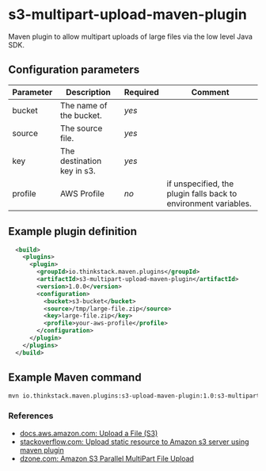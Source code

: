 # s3-multipart-upload-maven-plugin
Maven plugin to allow multipart uploads of large files via the low level Java SDK.

## Configuration parameters

| Parameter | Description | Required | Comment |
|-----------|-------------|----------|---------|
|bucket|The name of the bucket. |*yes*| |
|source|The source file. |*yes*| |
|key|The destination key in s3. | *yes*| |
|profile|AWS Profile | *no* | if unspecified, the plugin falls back to environment variables. |

## Example plugin definition
```xml
  <build>
    <plugins>
      <plugin>
        <groupId>io.thinkstack.maven.plugins</groupId>
        <artifactId>s3-multipart-upload-maven-plugin</artifactId>
        <version>1.0.0</version>
        <configuration>
          <bucket>s3-bucket</bucket>
          <source>/tmp/large-file.zip</source>
          <key>large-file.zip</key>
          <profile>your-aws-profile</profile>
        </configuration>
      </plugin>
    </plugins>
  </build>
```
## Example Maven command
```bash
mvn io.thinkstack.maven.plugins:s3-upload-maven-plugin:1.0:s3-multipart-upload
```

### References
* [docs.aws.amazon.com: Upload a File (S3)](http://docs.aws.amazon.com/AmazonS3/latest/dev/llJavaUploadFile.html)
* [stackoverflow.com: Upload static resource to Amazon s3 server using maven plugin](https://stackoverflow.com/questions/20650514/upload-static-resource-to-amazon-s3-server-using-maven-plugin)
* [dzone.com: Amazon S3 Parallel MultiPart File Upload](https://dzone.com/articles/amazon-s3-parallel-multipart)
